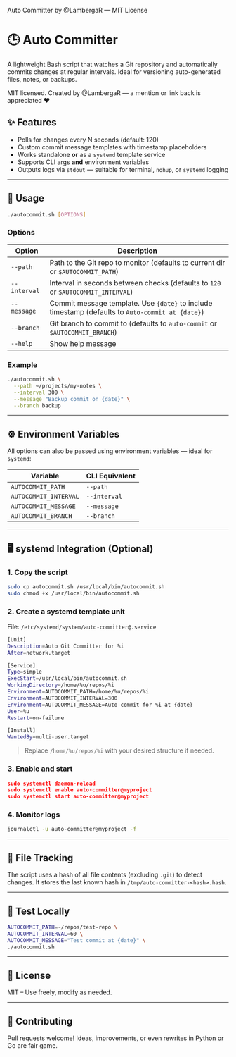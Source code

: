 Auto Committer by @LambergaR — MIT License
# 🕒 Auto Committer

A lightweight Bash script that watches a Git repository and automatically commits changes at regular intervals. Ideal for versioning auto-generated files, notes, or backups.

MIT licensed. Created by @LambergaR — a mention or link back is appreciated ❤️

## ✨ Features

- Polls for changes every N seconds (default: 120)
- Custom commit message templates with timestamp placeholders
- Works standalone **or** as a `systemd` template service
- Supports CLI args **and** environment variables
- Outputs logs via `stdout` — suitable for terminal, `nohup`, or `systemd` logging

---

## 🔧 Usage

```bash
./autocommit.sh [OPTIONS]
```

### Options

| Option        | Description                                                                                      |
|---------------|--------------------------------------------------------------------------------------------------|
| `--path`      | Path to the Git repo to monitor (defaults to current dir or `$AUTOCOMMIT_PATH`)                |
| `--interval`  | Interval in seconds between checks (defaults to `120` or `$AUTOCOMMIT_INTERVAL`)               |
| `--message`   | Commit message template. Use `{date}` to include timestamp (defaults to `Auto-commit at {date}`) |
| `--branch`    | Git branch to commit to (defaults to `auto-commit` or `$AUTOCOMMIT_BRANCH`)                    |
| `--help`      | Show help message                                                                                |

### Example

```bash
./autocommit.sh \
  --path ~/projects/my-notes \
  --interval 300 \
  --message "Backup commit on {date}" \
  --branch backup
```

---

## ⚙️ Environment Variables

All options can also be passed using environment variables — ideal for `systemd`:

| Variable               | CLI Equivalent   |
|------------------------|------------------|
| `AUTOCOMMIT_PATH`      | `--path`         |
| `AUTOCOMMIT_INTERVAL`  | `--interval`     |
| `AUTOCOMMIT_MESSAGE`   | `--message`      |
| `AUTOCOMMIT_BRANCH`    | `--branch`       |

---

## 🖥️ systemd Integration (Optional)

### 1. Copy the script

```bash
sudo cp autocommit.sh /usr/local/bin/autocommit.sh
sudo chmod +x /usr/local/bin/autocommit.sh
```

### 2. Create a systemd template unit

File: `/etc/systemd/system/auto-committer@.service`

```bash
[Unit]
Description=Auto Git Committer for %i
After=network.target

[Service]
Type=simple
ExecStart=/usr/local/bin/autocommit.sh
WorkingDirectory=/home/%u/repos/%i
Environment=AUTOCOMMIT_PATH=/home/%u/repos/%i
Environment=AUTOCOMMIT_INTERVAL=300
Environment=AUTOCOMMIT_MESSAGE=Auto commit for %i at {date}
User=%u
Restart=on-failure

[Install]
WantedBy=multi-user.target
```

> Replace `/home/%u/repos/%i` with your desired structure if needed.

### 3. Enable and start

```json
sudo systemctl daemon-reload
sudo systemctl enable auto-committer@myproject
sudo systemctl start auto-committer@myproject
```

### 4. Monitor logs

```bash
journalctl -u auto-committer@myproject -f
```

---

## 📂 File Tracking

The script uses a hash of all file contents (excluding `.git`) to detect changes.
It stores the last known hash in `/tmp/auto-committer-<hash>.hash`.

---

## 🧪 Test Locally

```bash
AUTOCOMMIT_PATH=~/repos/test-repo \
AUTOCOMMIT_INTERVAL=60 \
AUTOCOMMIT_MESSAGE="Test commit at {date}" \
./autocommit.sh
```

---

## 📜 License

MIT – Use freely, modify as needed.

---

## 🙌 Contributing

Pull requests welcome! Ideas, improvements, or even rewrites in Python or Go are fair game.
